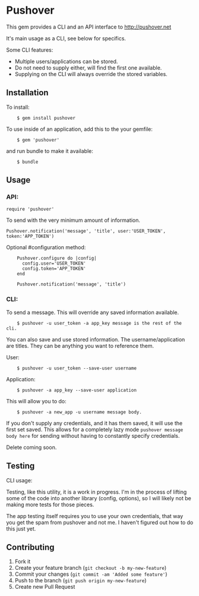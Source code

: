 # Pushover

This gem provides a CLI and an API interface to http://pushover.net

It's main usage as a CLI, see below for specifics.

Some CLI features:

  * Multiple users/applications can be stored.
  * Do not need to supply either, will find the first one available.
  * Supplying on the CLI will always override the stored variables.

## Installation

To install:

		$ gem install pushover

To use inside of an application, add this to the your gemfile:

		$ gem 'pushover'

and run bundle to make it available:

		$ bundle

## Usage

### API:

    require 'pushover'

To send with the very minimum amount of information.

    Pushover.notification('message', 'title', user:'USER_TOKEN', token:'APP_TOKEN')

Optional #configuration method:

		Pushover.configure do |config|
		  config.user='USER_TOKEN'
		  config.token='APP_TOKEN'
		end

		Pushover.notification('message', 'title')

### CLI:

To send a message.  This will override any saved information available.

		$ pushover -u user_token -a app_key message is the rest of the cli.

You can also save and use stored information.  The username/application are titles.  They can be anything you want to reference them.

User:

		$ pushover -u user_token --save-user username

Application:

		$ pushover -a app_key --save-user application

This will allow you to do:

		$ pushover -a new_app -u username message body.

If you don't supply any credentials, and it has them saved, it will use the first set saved.  This allows for a completely lazy mode ```pushover message body here``` for sending without having to constantly specify credentials.

Delete coming soon.

## Testing

CLI usage:

Testing, like this utility, it is a work in progress.  I'm in the process of lifting some of the code into another library (config, options), so I will likely not be making more tests for those pieces.

The app testing itself requires you to use your own credentials, that way you get the spam from pushover and not me.  I haven't figured out how to do this just yet.

## Contributing

1. Fork it
2. Create your feature branch (`git checkout -b my-new-feature`)
3. Commit your changes (`git commit -am 'Added some feature'`)
4. Push to the branch (`git push origin my-new-feature`)
5. Create new Pull Request
